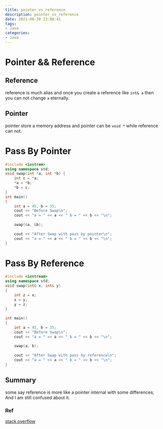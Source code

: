 ```yaml
---
title: pointer_vs_reference
description: pointer_vs_reference
date: 2021-08-30 23:08:41
tags: 
- Java
categories:
- Java
---
```


# Pointer && Reference

## Reference
reference is much alias and once you create a reference like `int& a`
then you can not change `a` eternally.

## Pointer
pointer store a memory address and pointer can be `void *`
while reference can not.

# Pass By Pointer
```cpp
#include <iostrem>
using namespace std;
void swap(int *a, int *b) {
    int c = *a;
    *a = *b;
    *b = c;
}
int main()
{
    int a = 45, b = 35;
    cout << "Before Swap\n";
    cout << "a = " << a << " b = " << b << "\n";
 
    swap(&a, &b);
 
    cout << "After Swap with pass by pointer\n";
    cout << "a = " << a << " b = " << b << "\n";
}
```

# Pass By Reference
```cpp
#include <iostream>
using namespace std;
void swap(int& x, int& y)
{
    int z = x;
    x = y;
    y = z;
}
 
int main()
{
    int a = 45, b = 35;
    cout << "Before Swap\n";
    cout << "a = " << a << " b = " << b << "\n";
 
    swap(a, b);
 
    cout << "After Swap with pass by reference\n";
    cout << "a = " << a << " b = " << b << "\n";
}

```

## Summary

some say reference is more like a pointer internal with some differences;
And I am still confused about it.





### Ref
[stack overflow](https://www.geeksforgeeks.org/passing-by-pointer-vs-passing-by-reference-in-c/)